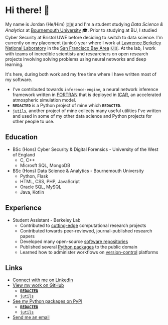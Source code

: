 # Hi there! 👋

My name is Jordan (He/Him) :gb: and I'm a student studying _Data Science & Analytics_ at [Bournemouth University](https://en.wikipedia.org/wiki/Bournemouth_University) :mortar_board:. Prior to studying at BU, I studied Cyber Security at Bristol UWE before deciding to switch to data science. I'm currently on my placement (junior) year where I work at [Lawrence Berkeley National Laboratory](https://en.wikipedia.org/wiki/Lawrence_Berkeley_National_Laboratory) in the [San Francisco Bay Area](https://www.google.com/maps/place/San+Francisco+Bay+Area) :us:. At the lab, I work with teams of incredible scientists and researchers on open research projects involving solving problems using neural networks and deep learning.

It's here, during both work and my free time where I have written most of my software.

- I've contributed towards `inference-engine`, a neural network inference framework written in [FORTRAN](https://en.wikipedia.org/wiki/Fortran) that is deployed in [ICAR](https://ral.ucar.edu/solutions/products/intermediate-complexity-atmospheric-research-icar), an accelerated atmospheric simulation model.
- **`REDACTED`** is a Python project of mine which **`REDACTED`**.
- [`jutils`](https://github.com/JordanWelsman/jutils), another project of mine collects many useful utilities I've written and used in some of my other data science and Python projects for other people to use.

## Education

- BSc (Hons) Cyber Security & Digital Forensics - University of the West of England
  - C, C++
  - Microsft SQL, MongoDB
- BSc (Hons) Data Science & Analytics - Bournemouth University
  - Python, Flask
  - HTML, CSS, PHP, JavaScript
  - Oracle SQL, MySQL
  - Java, Kotlin

## Experience

- Student Assistant - Berkeley Lab
  - Contributed to [cutting-edge](https://en.wikipedia.org/wiki/Perlmutter_(supercomputer)) computational research projects
  - Contributed towards peer-reviewed, journal-published research papers
  - Developed many open-source [software repositories](https://github.com/JordanWelsman?tab=repositories)
  - Published several [Python packages](https://pypi.org/user/welsman) to the public domain
  - Learned how to administer workflows on [version-control](https://github.com) platforms

## Links

- [Connect with me on LinkedIn](https://linkedin.com/in/jordanwelsman/)
- [View my work on GitHub](https://github.com/JordanWelsman)
  - [**`REDACTED`**]()
  - [`jutils`](https://github.com/JordanWelsman/jutils)
- [See my Python packages on PyPI](https://pypi.org/user/welsman)
  - [**`REDACTED`**]()
  - [`jutils`](https://pypi.org/project/jutl)
- [Send me an email](mailto:jordan.welsman@outlook.com)

<!--
**JordanWelsman/JordanWelsman** is a ✨ _special_ ✨ repository because its `README.md` (this file) appears on your GitHub profile.

Here are some ideas to get you started:

- 🔭 I’m currently working on ...
- 🌱 I’m currently learning ...
- 👯 I’m looking to collaborate on ...
- 🤔 I’m looking for help with ...
- 💬 Ask me about ...
- 📫 How to reach me: ...
- 😄 Pronouns: ...
- ⚡ Fun fact: ...
-->
